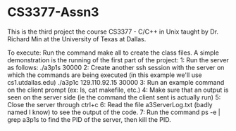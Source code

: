 # CS3377-Assn3
This is the third project the course CS3377 - C/C++ in Unix taught by Dr. Richard Min at the University of Texas at Dallas.

To execute: 
Run the command make all to create the class files.
A simple demonstration is the running of the first part of the project:
1: Run the server as follows:
  ./a3p1s 30000
2: Create another ssh session with the server on which the commands are being executed (in this example we'll use cs1.utdallas.edu)
  ./a3p1c 129.110.92.15 30000
3: Run an example command on the client prompt (ex: ls, cat makefile, etc.)
4: Make sure that an output is seen on the server side (ie the command the client sent is actually run)
5: Close the server through ctrl+c
6: Read the file a3ServerLog.txt (badly named I know) to see the output of the code.
7: Run the command ps -e | grep a3p1s to find the PID of the server, then kill the PID.
